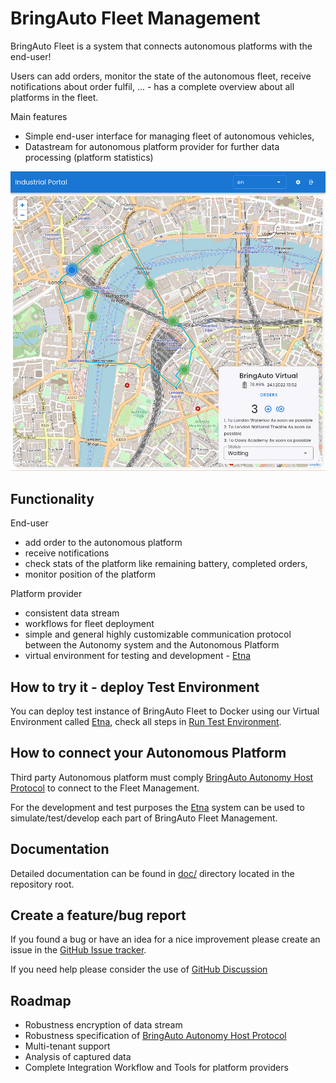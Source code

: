 
# BringAuto Fleet Management

BringAuto Fleet is a system that connects autonomous platforms with the end-user!

Users can add orders, monitor the state of the autonomous fleet, receive notifications about order fulfil, ... - has a complete overview about all platforms in the fleet.

Main features

- Simple end-user interface for managing fleet of autonomous vehicles,
- Datastream for autonomous platform provider for further data processing (platform statistics)

![BringAuto Fleet Management](./doc/gif/Main_IndustrialPortal.gif)

## Functionality

End-user

- add order to the autonomous platform
- receive notifications
- check stats of the platform like remaining battery, completed orders,
- monitor position of the platform

Platform provider

- consistent data stream
- workflows for fleet deployment
- simple and general highly customizable communication protocol between the Autonomy system and the Autonomous Platform
- virtual environment for testing and development - [Etna]

## How to try it - deploy Test Environment

You can deploy test instance of BringAuto Fleet
to Docker using our Virtual Environment called [Etna], check all steps in [Run Test Environment].

## How to connect your Autonomous Platform

Third party Autonomous platform must comply [BringAuto Autonomy Host Protocol]
to connect to the Fleet Management.

For the development and test purposes the [Etna] system can be used to
simulate/test/develop each part of BringAuto Fleet Management.

## Documentation

Detailed documentation can be found in [doc/] directory located in the repository root.

## Create a feature/bug report

If you found a bug or have an idea for a nice improvement please
create an issue in the [GitHub Issue tracker].

If you need help please consider the use of [GitHub Discussion]

## Roadmap

- Robustness encryption of data stream
- Robustness specification of [BringAuto Autonomy Host Protocol]
- Multi-tenant support
- Analysis of captured data
- Complete Integration Workflow and Tools for platform providers

[Etna]: https://github.com/bringauto/etna
[Run Test Environment]: ./doc/RunTestEnvironment.md
[GitHub Issue tracker]: https://github.com/bringauto/industrial-portal/issues
[GitHub Discussion]: https://github.com/bringauto/industrial-portal/discussions
[BringAuto Autonomy Host Protocol]: https://drive.google.com/drive/folders/1ZE9VRs86QtP6GqTJBl6vRJLmkh1lTEc5
[doc/]: ./doc
